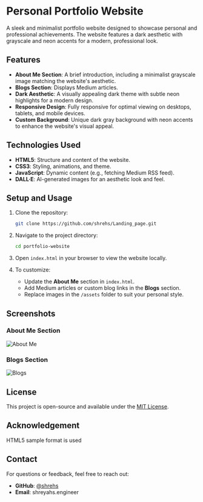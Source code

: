 # Personal Portfolio Website

A sleek and minimalist portfolio website designed to showcase personal and professional achievements. The website features a dark aesthetic with grayscale and neon accents for a modern, professional look.

## Features

- **About Me Section**: A brief introduction, including a minimalist grayscale image matching the website's aesthetic.
- **Blogs Section**: Displays Medium articles.
- **Dark Aesthetic**: A visually appealing dark theme with subtle neon highlights for a modern design.
- **Responsive Design**: Fully responsive for optimal viewing on desktops, tablets, and mobile devices.
- **Custom Background**: Unique dark gray background with neon accents to enhance the website's visual appeal.

## Technologies Used

- **HTML5**: Structure and content of the website.
- **CSS3**: Styling, animations, and theme.
- **JavaScript**: Dynamic content (e.g., fetching Medium RSS feed).
- **DALL·E**: AI-generated images for an aesthetic look and feel.

## Setup and Usage

1. Clone the repository:
   ```bash
   git clone https://github.com/shrehs/Landing_page.git
   ```
2. Navigate to the project directory:
   ```bash
   cd portfolio-website
   ```
3. Open `index.html` in your browser to view the website locally.

4. To customize:
   - Update the **About Me** section in `index.html`.
   - Add Medium articles or custom blog links in the **Blogs** section.
   - Replace images in the `/assets` folder to suit your personal style.

## Screenshots

### About Me Section
![About Me](path/to/about-me-screenshot.png)

### Blogs Section
![Blogs](path/to/blogs-screenshot.png)

## License

This project is open-source and available under the [MIT License](LICENSE).

## Acknowledgement

HTML5 sample format is used

## Contact

For questions or feedback, feel free to reach out:
- **GitHub**: [@shrehs](https://github.com/shrehs)
- **Email**: shreyahs.engineer
